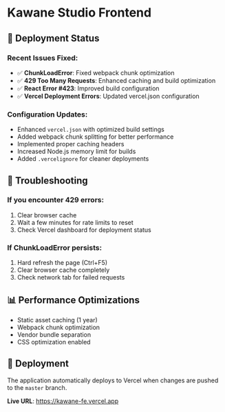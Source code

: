 # Kawane Studio Frontend

## 🚀 Deployment Status

### Recent Issues Fixed:

- ✅ **ChunkLoadError**: Fixed webpack chunk optimization
- ✅ **429 Too Many Requests**: Enhanced caching and build optimization
- ✅ **React Error #423**: Improved build configuration
- ✅ **Vercel Deployment Errors**: Updated vercel.json configuration

### Configuration Updates:

- Enhanced `vercel.json` with optimized build settings
- Added webpack chunk splitting for better performance
- Implemented proper caching headers
- Increased Node.js memory limit for builds
- Added `.vercelignore` for cleaner deployments

## 🔧 Troubleshooting

### If you encounter 429 errors:

1. Clear browser cache
2. Wait a few minutes for rate limits to reset
3. Check Vercel dashboard for deployment status

### If ChunkLoadError persists:

1. Hard refresh the page (Ctrl+F5)
2. Clear browser cache completely
3. Check network tab for failed requests

## 📊 Performance Optimizations

- Static asset caching (1 year)
- Webpack chunk optimization
- Vendor bundle separation
- CSS optimization enabled

## 🚀 Deployment

The application automatically deploys to Vercel when changes are pushed to the `master` branch.

**Live URL**: https://kawane-fe.vercel.app







